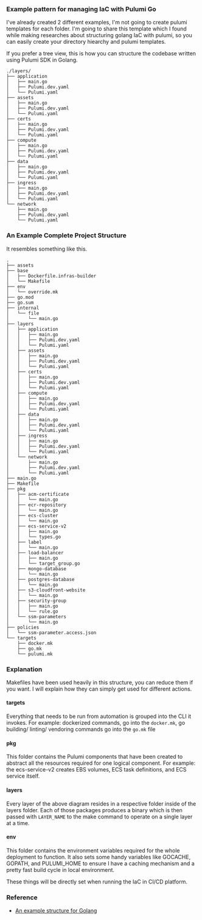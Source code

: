 ### Example pattern for managing IaC with Pulumi Go

I've already created 2 different examples, I'm not going to create pulumi templates for each folder. I'm going to share this template which I found while making researches about structuring golang IaC with pulumi, so you can easily create your directory hiearchy and pulumi templates.


If you prefer a tree view, this is how you can structure the codebase written using Pulumi SDK in Golang.


```
./layers/
├── application
│   ├── main.go
│   ├── Pulumi.dev.yaml
│   └── Pulumi.yaml
├── assets
│   ├── main.go
│   ├── Pulumi.dev.yaml
│   └── Pulumi.yaml
├── certs
│   ├── main.go
│   ├── Pulumi.dev.yaml
│   └── Pulumi.yaml
├── compute
│   ├── main.go
│   ├── Pulumi.dev.yaml
│   └── Pulumi.yaml
├── data
│   ├── main.go
│   ├── Pulumi.dev.yaml
│   └── Pulumi.yaml
├── ingress
│   ├── main.go
│   ├── Pulumi.dev.yaml
│   └── Pulumi.yaml
└── network
    ├── main.go
    ├── Pulumi.dev.yaml
    └── Pulumi.yaml
```



### An Example Complete Project Structure

It resembles something like this.

```
.
├── assets
├── base
│   ├── Dockerfile.infras-builder
│   └── Makefile
├── env
│   └── override.mk
├── go.mod
├── go.sum
├── internal
│   └── file
│       └── main.go
├── layers
│   ├── application
│   │   ├── main.go
│   │   ├── Pulumi.dev.yaml
│   │   └── Pulumi.yaml
│   ├── assets
│   │   ├── main.go
│   │   ├── Pulumi.dev.yaml
│   │   └── Pulumi.yaml
│   ├── certs
│   │   ├── main.go
│   │   ├── Pulumi.dev.yaml
│   │   └── Pulumi.yaml
│   ├── compute
│   │   ├── main.go
│   │   ├── Pulumi.dev.yaml
│   │   └── Pulumi.yaml
│   ├── data
│   │   ├── main.go
│   │   ├── Pulumi.dev.yaml
│   │   └── Pulumi.yaml
│   ├── ingress
│   │   ├── main.go
│   │   ├── Pulumi.dev.yaml
│   │   └── Pulumi.yaml
│   └── network
│       ├── main.go
│       ├── Pulumi.dev.yaml
│       └── Pulumi.yaml
├── main.go
├── Makefile
├── pkg
│   ├── acm-certificate
│   │   └── main.go
│   ├── ecr-repository
│   │   └── main.go
│   ├── ecs-cluster
│   │   └── main.go
│   ├── ecs-service-v2
│   │   ├── main.go
│   │   └── types.go
│   ├── label
│   │   └── main.go
│   ├── load-balancer
│   │   ├── main.go
│   │   └── target_group.go
│   ├── mongo-database
│   │   └── main.go
│   ├── postgres-database
│   │   └── main.go
│   ├── s3-cloudfront-website
│   │   └── main.go
│   ├── security-group
│   │   ├── main.go
│   │   └── rule.go
│   └── ssm-parameters
│       └── main.go
├── policies
│   └── ssm-parameter.access.json
└── targets
    ├── docker.mk
    ├── go.mk
    └── pulumi.mk
```


### Explanation

Makefiles have been used heavily in this structure, you can reduce them if you want. I will explain how they can simply get used for different actions.


#### targets

Everything that needs to be run from automation is grouped into the CLI it invokes. For example: dockerized commands, go into the `docker.mk`, go building/ linting/ vendoring commands go into the `go.mk` file

#### pkg

This folder contains the Pulumi components that have been created to abstract all the resources required for one logical component. For example: the ecs-service-v2 creates EBS volumes, ECS task definitions, and ECS service itself.

#### layers

Every layer of the above diagram resides in a respective folder inside of the layers folder. Each of those packages produces a binary which is then passed with `LAYER_NAME` to the make command to operate on a single layer at a time.

#### env

This folder contains the environment variables required for the whole deployment to function. It also sets some handy variables like GOCACHE, GOPATH, and PULUMI_HOME to ensure I have a caching mechanism and a pretty fast build cycle in local environment.

These things will be directly set when running the IaC in CI/CD platform.






### Reference

- [An example structure for Golang](https://maheshchandraregmi.com.np/structuring-infrastructure-as-code-with-a-layered-approach)
